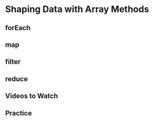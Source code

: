 # Shaping Data with Array Methods

## forEach

## map

## filter

## reduce

## Videos to Watch

## Practice